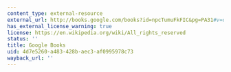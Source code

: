 ```yaml
---
content_type: external-resource
external_url: http://books.google.com/books?id=npcTumuFkFIC&pg=PA31#v=onepage
has_external_license_warning: true
license: https://en.wikipedia.org/wiki/All_rights_reserved
status: ''
title: Google Books
uid: 4d7e5260-a483-428b-aec3-af0995978c73
wayback_url: ''
---
```

